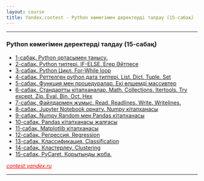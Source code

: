 ```yaml
---
layout: course
title: Yandex.contest - Python көмегімен деректерді талдау (15-сабақ)
---
```

<hr>
<div class="youtube-spoilers">
    <h3>Python көмегімен деректерді талдау (15-сабақ)</h3>
    <ul>
        <li><a href="https://www.youtube.com/watch?v=zrkKXrbUrZ0" target="_blank">1-сабақ. Python ортасымен танысу.</a></li>
        <li><a href="https://www.youtube.com/watch?v=c-HkLSd8DNQ" target="_blank">2-сабақ. Python типтері. IF-ELSE. Егер Әйтпесе</a></li>
        <li><a href="https://www.youtube.com/watch?v=UBXsgHCrpvs" target="_blank">3-сабақ. Python Цикл. For-While loop</a></li>
        <li><a href="https://www.youtube.com/watch?v=vzVliy1EyYA" target="_blank">4-сабақ. Реттелген python дата типтері. List. Dict. Tuple. Set</a></li>
        <li><a href="https://www.youtube.com/watch?v=am98doUh7Tk" target="_blank">5-сабақ. Функция мен процедуралар. Екі өлшемді массивтер</a></li>
        <li><a href="https://www.youtube.com/watch?v=Bf8fRIqCY4E" target="_blank">6-сабақ. Стандартты кітапханалар. Math. Collections. Itertools. Try except. Zip. Eval. Bin. Oct. Hex</a></li>
        <li><a href="https://www.youtube.com/watch?v=6pEbKApU-n8" target="_blank">7-сабақ. Файлдармен жұмыс. Read. Readlines. Write. Writelines.</a></li>
        <li><a href="https://www.youtube.com/watch?v=UyRZ4cicqmQ" target="_blank">8-сабақ. Jupyter Notebook орнату. Numpy кітапханасы</a></li>
        <li><a href="https://www.youtube.com/watch?v=MpVKL-6-5Mk" target="_blank">9-сабақ. Numpy Random мен Pandas кітапханасы</a></li>
        <li><a href="https://www.youtube.com/watch?v=VRAuNYjRoUA" target="_blank">10-сабақ. Pandas кітапханасы жалғасы</a></li>
        <li><a href="https://www.youtube.com/watch?v=kbRSu2n4xmY" target="_blank">11-сабақ. Matplotlib кітапханасы</a></li>
        <li><a href="https://www.youtube.com/watch?v=00ibdTn11Vw" target="_blank">12-сабақ. Регрессия. Regression</a></li>
        <li><a href="https://www.youtube.com/watch?v=aq2SFC-e6tE" target="_blank">13-сабақ. Классификация. Classification</a></li>
        <li><a href="https://www.youtube.com/watch?v=0wwzYD6WjdA" target="_blank">14-сабақ. Кластерлеу. Clustering</a></li>
        <li><a href="https://www.youtube.com/watch?v=qLprlKpBEtM" target="_blank">15-сабақ. PyCaret. Қорытынды жоба.</a></li>
    </ul>
</div>
<a href="https://contest.yandex.ru/" style="float: left; color: red; font-style:italic;">contest.yandex.ru</a><br>
<hr>
